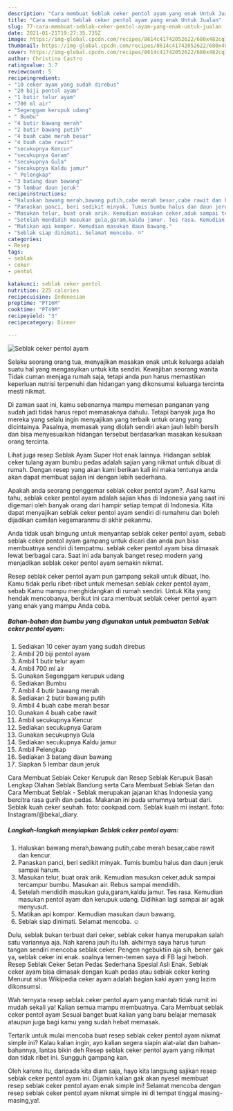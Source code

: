 ```yaml
---
description: "Cara membuat Seblak ceker pentol ayam yang enak Untuk Jualan"
title: "Cara membuat Seblak ceker pentol ayam yang enak Untuk Jualan"
slug: 77-cara-membuat-seblak-ceker-pentol-ayam-yang-enak-untuk-jualan
date: 2021-01-21T19:27:35.735Z
image: https://img-global.cpcdn.com/recipes/8614c41742052622/680x482cq70/seblak-ceker-pentol-ayam-foto-resep-utama.jpg
thumbnail: https://img-global.cpcdn.com/recipes/8614c41742052622/680x482cq70/seblak-ceker-pentol-ayam-foto-resep-utama.jpg
cover: https://img-global.cpcdn.com/recipes/8614c41742052622/680x482cq70/seblak-ceker-pentol-ayam-foto-resep-utama.jpg
author: Christina Castro
ratingvalue: 3.7
reviewcount: 5
recipeingredient:
- "10 ceker ayam yang sudah direbus"
- "20 biji pentol ayam"
- "1 butir telur ayam"
- "700 ml air"
- "Segenggam kerupuk udang"
- " Bumbu"
- "4 butir bawang merah"
- "2 butir bawang putih"
- "4 buah cabe merah besar"
- "4 buah cabe rawit"
- "secukupnya Kencur"
- "secukupnya Garam"
- "secukupnya Gula"
- "secukupnya Kaldu jamur"
- " Pelengkap"
- "3 batang daun bawang"
- "5 lembar daun jeruk"
recipeinstructions:
- "Haluskan bawang merah,bawang putih,cabe merah besar,cabe rawit dan kencur."
- "Panaskan panci, beri sedikit minyak. Tumis bumbu halus dan daun jeruk sampai harum."
- "Masukan telur, buat orak arik. Kemudian masukan ceker,aduk sampai tercampur bumbu. Masukan air. Rebus sampai mendidih."
- "Setelah mendidih masukan gula,garam,kaldu jamur. Tes rasa. Kemudian masukan pentol ayam dan kerupuk udang. Didihkan lagi sampai air agak menyusut."
- "Matikan api kompor. Kemudian masukan daun bawang."
- "Seblak siap dinimati. Selamat mencoba. ☺️"
categories:
- Resep
tags:
- seblak
- ceker
- pentol

katakunci: seblak ceker pentol 
nutrition: 225 calories
recipecuisine: Indonesian
preptime: "PT16M"
cooktime: "PT49M"
recipeyield: "3"
recipecategory: Dinner

---
```



![Seblak ceker pentol ayam](https://img-global.cpcdn.com/recipes/8614c41742052622/680x482cq70/seblak-ceker-pentol-ayam-foto-resep-utama.jpg)

Selaku seorang orang tua, menyajikan masakan enak untuk keluarga adalah suatu hal yang mengasyikan untuk kita sendiri. Kewajiban seorang  wanita Tidak cuman menjaga rumah saja, tetapi anda pun harus memastikan keperluan nutrisi terpenuhi dan hidangan yang dikonsumsi keluarga tercinta mesti nikmat.

Di zaman  saat ini, kamu sebenarnya mampu memesan panganan yang sudah jadi tidak harus repot memasaknya dahulu. Tetapi banyak juga lho mereka yang selalu ingin menyajikan yang terbaik untuk orang yang dicintainya. Pasalnya, memasak yang diolah sendiri akan jauh lebih bersih dan bisa menyesuaikan hidangan tersebut berdasarkan masakan kesukaan orang tercinta. 

Lihat juga resep Seblak Ayam Super Hot enak lainnya. Hidangan seblak ceker tulang ayam bumbu pedas adalah sajian yang nikmat untuk dibuat di rumah. Dengan resep yang akan kami berikan kali ini maka tentunya anda akan dapat membuat sajian ini dengan lebih sederhana.

Apakah anda seorang penggemar seblak ceker pentol ayam?. Asal kamu tahu, seblak ceker pentol ayam adalah sajian khas di Indonesia yang saat ini digemari oleh banyak orang dari hampir setiap tempat di Indonesia. Kita dapat menyajikan seblak ceker pentol ayam sendiri di rumahmu dan boleh dijadikan camilan kegemaranmu di akhir pekanmu.

Anda tidak usah bingung untuk menyantap seblak ceker pentol ayam, sebab seblak ceker pentol ayam gampang untuk dicari dan anda pun bisa membuatnya sendiri di tempatmu. seblak ceker pentol ayam bisa dimasak lewat berbagai cara. Saat ini ada banyak banget resep modern yang menjadikan seblak ceker pentol ayam semakin nikmat.

Resep seblak ceker pentol ayam pun gampang sekali untuk dibuat, lho. Kamu tidak perlu ribet-ribet untuk memesan seblak ceker pentol ayam, sebab Kamu mampu menghidangkan di rumah sendiri. Untuk Kita yang hendak mencobanya, berikut ini cara membuat seblak ceker pentol ayam yang enak yang mampu Anda coba.

<!--inarticleads1-->

##### Bahan-bahan dan bumbu yang digunakan untuk pembuatan Seblak ceker pentol ayam:

1. Sediakan 10 ceker ayam yang sudah direbus
1. Ambil 20 biji pentol ayam
1. Ambil 1 butir telur ayam
1. Ambil 700 ml air
1. Gunakan Segenggam kerupuk udang
1. Sediakan  Bumbu
1. Ambil 4 butir bawang merah
1. Sediakan 2 butir bawang putih
1. Ambil 4 buah cabe merah besar
1. Gunakan 4 buah cabe rawit
1. Ambil secukupnya Kencur
1. Sediakan secukupnya Garam
1. Gunakan secukupnya Gula
1. Sediakan secukupnya Kaldu jamur
1. Ambil  Pelengkap
1. Sediakan 3 batang daun bawang
1. Siapkan 5 lembar daun jeruk


Cara Membuat Seblak Ceker Kerupuk dan Resep Seblak Kerupuk Basah Lengkap Olahan Seblak Bandung serta Cara Membuat Seblak Setan dan Cara Membuat Seblak - Seblak merupakan jajanan khas Indonesia yang bercitra rasa gurih dan pedas. Makanan ini pada umumnya terbuat dari. Seblak kuah ceker seuhah. foto: cookpad.com. Seblak kuah mi instant. foto: Instagram/@bekal_diary. 

<!--inarticleads2-->

##### Langkah-langkah menyiapkan Seblak ceker pentol ayam:

1. Haluskan bawang merah,bawang putih,cabe merah besar,cabe rawit dan kencur.
1. Panaskan panci, beri sedikit minyak. Tumis bumbu halus dan daun jeruk sampai harum.
1. Masukan telur, buat orak arik. Kemudian masukan ceker,aduk sampai tercampur bumbu. Masukan air. Rebus sampai mendidih.
1. Setelah mendidih masukan gula,garam,kaldu jamur. Tes rasa. Kemudian masukan pentol ayam dan kerupuk udang. Didihkan lagi sampai air agak menyusut.
1. Matikan api kompor. Kemudian masukan daun bawang.
1. Seblak siap dinimati. Selamat mencoba. ☺️


Dulu, seblak bukan terbuat dari ceker, seblak ceker hanya merupakan salah satu variannya aja. Nah karena jauh itu lah. akhirnya saya harus turun tangan sendiri mencoba seblak ceker. Pengen ngebuktiin aja sih, bener gak ya, seblak ceker ini enak. soalnya temen-temen saya di FB lagi heboh. Resep Seblak Ceker Setan Pedas Sederhana Spesial Asli Enak. Seblak ceker ayam bisa dimasak dengan kuah pedas atau seblak ceker kering Menurut situs Wikipedia ceker ayam adalah bagian kaki ayam yang lazim dikonsumsi. 

Wah ternyata resep seblak ceker pentol ayam yang mantab tidak rumit ini mudah sekali ya! Kalian semua mampu membuatnya. Cara Membuat seblak ceker pentol ayam Sesuai banget buat kalian yang baru belajar memasak ataupun juga bagi kamu yang sudah hebat memasak.

Tertarik untuk mulai mencoba buat resep seblak ceker pentol ayam nikmat simple ini? Kalau kalian ingin, ayo kalian segera siapin alat-alat dan bahan-bahannya, lantas bikin deh Resep seblak ceker pentol ayam yang nikmat dan tidak ribet ini. Sungguh gampang kan. 

Oleh karena itu, daripada kita diam saja, hayo kita langsung sajikan resep seblak ceker pentol ayam ini. Dijamin kalian gak akan nyesel membuat resep seblak ceker pentol ayam enak simple ini! Selamat mencoba dengan resep seblak ceker pentol ayam nikmat simple ini di tempat tinggal masing-masing,ya!.

